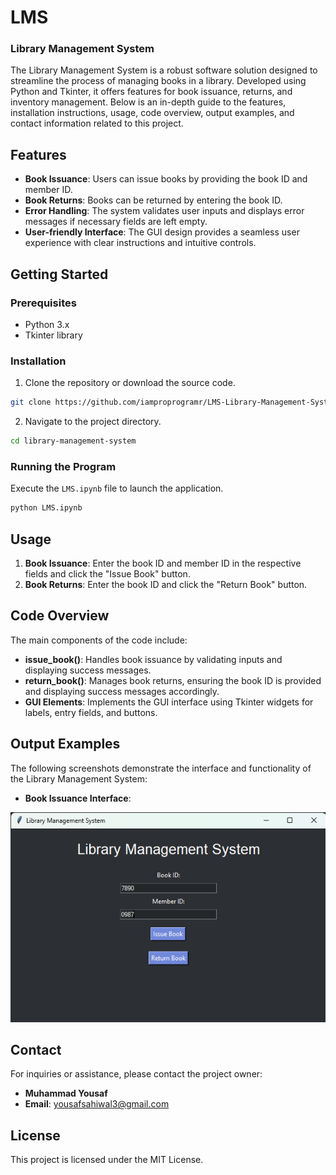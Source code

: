 # LMS 
### Library Management System

The Library Management System is a robust software solution designed to streamline the process of managing books in a library. Developed using Python and Tkinter, it offers features for book issuance, returns, and inventory management. Below is an in-depth guide to the features, installation instructions, usage, code overview, output examples, and contact information related to this project.

## Features

- **Book Issuance**: Users can issue books by providing the book ID and member ID.
- **Book Returns**: Books can be returned by entering the book ID.
- **Error Handling**: The system validates user inputs and displays error messages if necessary fields are left empty.
- **User-friendly Interface**: The GUI design provides a seamless user experience with clear instructions and intuitive controls.

## Getting Started

### Prerequisites

- Python 3.x
- Tkinter library

### Installation

1. Clone the repository or download the source code.

```bash
git clone https://github.com/iamproprogramr/LMS-Library-Management-System.git
```

2. Navigate to the project directory.

```bash
cd library-management-system
```

### Running the Program

Execute the `LMS.ipynb` file to launch the application.

```bash
python LMS.ipynb
```

## Usage

1. **Book Issuance**: Enter the book ID and member ID in the respective fields and click the "Issue Book" button.
2. **Book Returns**: Enter the book ID and click the "Return Book" button.

## Code Overview

The main components of the code include:

- **issue_book()**: Handles book issuance by validating inputs and displaying success messages.
- **return_book()**: Manages book returns, ensuring the book ID is provided and displaying success messages accordingly.
- **GUI Elements**: Implements the GUI interface using Tkinter widgets for labels, entry fields, and buttons.

## Output Examples

The following screenshots demonstrate the interface and functionality of the Library Management System:

- **Book Issuance Interface**:

![Book Issuance](Output.png)


## Contact

For inquiries or assistance, please contact the project owner:

- **Muhammad Yousaf**
- **Email**: yousafsahiwal3@gmail.com

## License

This project is licensed under the MIT License.
